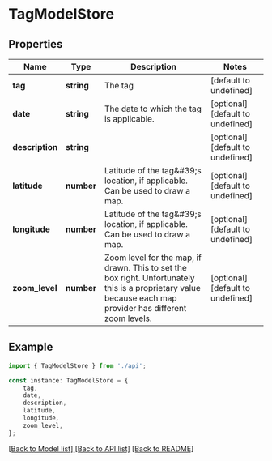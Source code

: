 # TagModelStore


## Properties

Name | Type | Description | Notes
------------ | ------------- | ------------- | -------------
**tag** | **string** | The tag | [default to undefined]
**date** | **string** | The date to which the tag is applicable. | [optional] [default to undefined]
**description** | **string** |  | [optional] [default to undefined]
**latitude** | **number** | Latitude of the tag\&#39;s location, if applicable. Can be used to draw a map. | [optional] [default to undefined]
**longitude** | **number** | Latitude of the tag\&#39;s location, if applicable. Can be used to draw a map. | [optional] [default to undefined]
**zoom_level** | **number** | Zoom level for the map, if drawn. This to set the box right. Unfortunately this is a proprietary value because each map provider has different zoom levels. | [optional] [default to undefined]

## Example

```typescript
import { TagModelStore } from './api';

const instance: TagModelStore = {
    tag,
    date,
    description,
    latitude,
    longitude,
    zoom_level,
};
```

[[Back to Model list]](../README.md#documentation-for-models) [[Back to API list]](../README.md#documentation-for-api-endpoints) [[Back to README]](../README.md)
